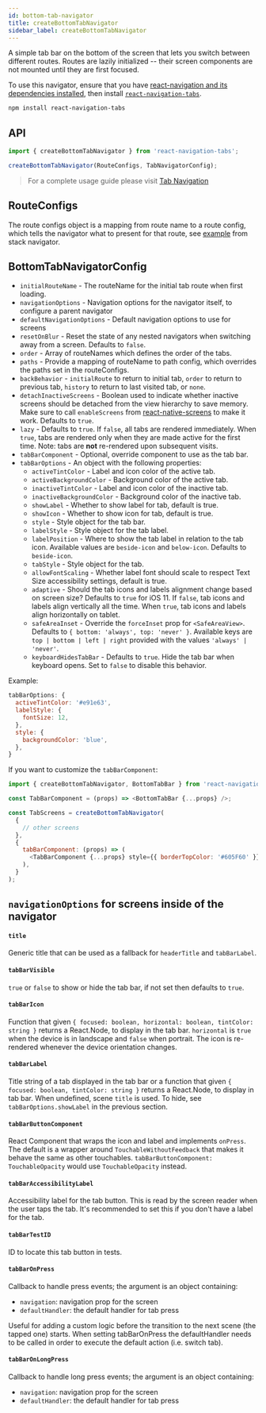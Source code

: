 ```yaml
---
id: bottom-tab-navigator
title: createBottomTabNavigator
sidebar_label: createBottomTabNavigator
---
```


A simple tab bar on the bottom of the screen that lets you switch between different routes. Routes are lazily initialized -- their screen components are not mounted until they are first focused.

To use this navigator, ensure that you have [react-navigation and its dependencies installed](getting-started.md), then install [`react-navigation-tabs`](https://github.com/react-navigation/react-navigation/tree/4.x/packages/tabs).

```bash npm2yarn
npm install react-navigation-tabs
```

## API

```js
import { createBottomTabNavigator } from 'react-navigation-tabs';

createBottomTabNavigator(RouteConfigs, TabNavigatorConfig);
```

> For a complete usage guide please visit [Tab Navigation](tab-based-navigation.md)

## RouteConfigs

The route configs object is a mapping from route name to a route config, which tells the navigator what to present for that route, see [example](stack-navigator.md#routeconfigs) from stack navigator.

## BottomTabNavigatorConfig

- `initialRouteName` - The routeName for the initial tab route when first loading.
- `navigationOptions` - Navigation options for the navigator itself, to configure a parent navigator
- `defaultNavigationOptions` - Default navigation options to use for screens
- `resetOnBlur` - Reset the state of any nested navigators when switching away from a screen. Defaults to `false`.
- `order` - Array of routeNames which defines the order of the tabs.
- `paths` - Provide a mapping of routeName to path config, which overrides the paths set in the routeConfigs.
- `backBehavior` - `initialRoute` to return to initial tab, `order` to return to previous tab, `history` to return to last visited tab, or `none`.
- `detachInactiveScreens` - Boolean used to indicate whether inactive screens should be detached from the view hierarchy to save memory. Make sure to call `enableScreens` from [react-native-screens](https://github.com/software-mansion/react-native-screens) to make it work. Defaults to `true`.
- `lazy` - Defaults to `true`. If `false`, all tabs are rendered immediately. When `true`, tabs are rendered only when they are made active for the first time. Note: tabs are **not** re-rendered upon subsequent visits.
- `tabBarComponent` - Optional, override component to use as the tab bar.
- `tabBarOptions` - An object with the following properties:
  - `activeTintColor` - Label and icon color of the active tab.
  - `activeBackgroundColor` - Background color of the active tab.
  - `inactiveTintColor` - Label and icon color of the inactive tab.
  - `inactiveBackgroundColor` - Background color of the inactive tab.
  - `showLabel` - Whether to show label for tab, default is true.
  - `showIcon` - Whether to show icon for tab, default is true.
  - `style` - Style object for the tab bar.
  - `labelStyle` - Style object for the tab label.
  - `labelPosition` - Where to show the tab label in relation to the tab icon. Available values are `beside-icon` and `below-icon`. Defaults to `beside-icon`.
  - `tabStyle` - Style object for the tab.
  - `allowFontScaling` - Whether label font should scale to respect Text Size accessibility settings, default is true.
  - `adaptive` - Should the tab icons and labels alignment change based on screen size? Defaults to `true` for iOS 11. If `false`, tab icons and labels align vertically all the time. When `true`, tab icons and labels align horizontally on tablet.
  - `safeAreaInset` - Override the `forceInset` prop for `<SafeAreaView>`. Defaults to `{ bottom: 'always', top: 'never' }`. Available keys are `top | bottom | left | right` provided with the values `'always' | 'never'`.
  - `keyboardHidesTabBar` - Defaults to `true`. Hide the tab bar when keyboard opens. Set to `false` to disable this behavior.

Example:

```js
tabBarOptions: {
  activeTintColor: '#e91e63',
  labelStyle: {
    fontSize: 12,
  },
  style: {
    backgroundColor: 'blue',
  },
}
```

If you want to customize the `tabBarComponent`:

```js
import { createBottomTabNavigator, BottomTabBar } from 'react-navigation-tabs';

const TabBarComponent = (props) => <BottomTabBar {...props} />;

const TabScreens = createBottomTabNavigator(
  {
    // other screens
  },
  {
    tabBarComponent: (props) => (
      <TabBarComponent {...props} style={{ borderTopColor: '#605F60' }} />
    ),
  }
);
```

## `navigationOptions` for screens inside of the navigator

#### `title`

Generic title that can be used as a fallback for `headerTitle` and `tabBarLabel`.

#### `tabBarVisible`

`true` or `false` to show or hide the tab bar, if not set then defaults to `true`.

#### `tabBarIcon`

Function that given `{ focused: boolean, horizontal: boolean, tintColor: string }` returns a React.Node, to display in the tab bar. `horizontal` is `true` when the device is in landscape and `false` when portrait. The icon is re-rendered whenever the device orientation changes.

#### `tabBarLabel`

Title string of a tab displayed in the tab bar or a function that given `{ focused: boolean, tintColor: string }` returns a React.Node, to display in tab bar. When undefined, scene `title` is used. To hide, see `tabBarOptions.showLabel` in the previous section.

#### `tabBarButtonComponent`

React Component that wraps the icon and label and implements `onPress`. The default is a wrapper around `TouchableWithoutFeedback` that makes it behave the same as other touchables. `tabBarButtonComponent: TouchableOpacity` would use `TouchableOpacity` instead.

#### `tabBarAccessibilityLabel`

Accessibility label for the tab button. This is read by the screen reader when the user taps the tab. It's recommended to set this if you don't have a label for the tab.

#### `tabBarTestID`

ID to locate this tab button in tests.

#### `tabBarOnPress`

Callback to handle press events; the argument is an object containing:

- `navigation`: navigation prop for the screen
- `defaultHandler`: the default handler for tab press

Useful for adding a custom logic before the transition to the next scene (the
tapped one) starts. When setting tabBarOnPress the defaultHandler needs to be called in order to execute the default action (i.e. switch tab).

#### `tabBarOnLongPress`

Callback to handle long press events; the argument is an object containing:

- `navigation`: navigation prop for the screen
- `defaultHandler`: the default handler for tab press

